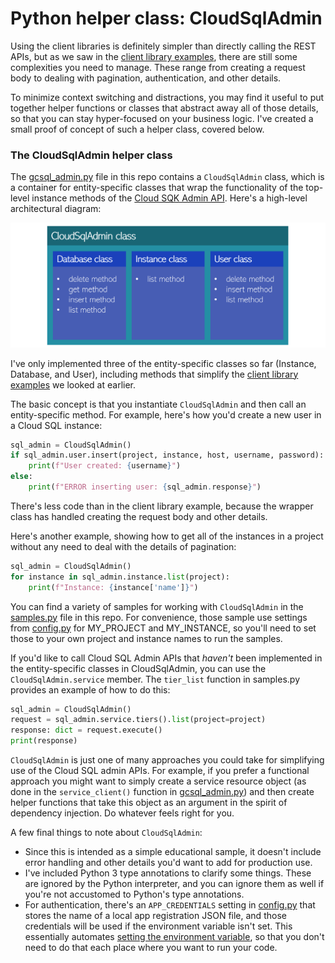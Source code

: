 # Python helper class: CloudSqlAdmin

Using the client libraries is definitely simpler than directly calling the REST APIs, but as we saw in the [client library examples](admin-api.md), there are still some complexities you need to manage. These range from creating a request body to dealing with pagination, authentication, and other details.

To minimize context switching and distractions, you may find it useful to put together helper functions or classes that abstract away all of those details, so that you can stay hyper-focused on your business logic. I've created a small proof of concept of such a helper class, covered below.

### The CloudSqlAdmin helper class

The [gcsql_admin.py](gcsql_admin.py) file in this repo contains a ```CloudSqlAdmin``` class, which is a container for entity-specific classes that wrap the functionality of the top-level instance methods of the [Cloud SQK Admin API](https://developers.google.com/resources/api-libraries/documentation/sqladmin/v1beta4/python/latest/). Here's a high-level architectural diagram:

![CloudSqlAdmin architecture](images/CloudSqlAdmin.png)

I've only implemented three of the entity-specific classes so far (Instance, Database, and User), including methods that simplify the [client library examples](admin-api.md) we looked at earlier.

The basic concept is that you instantiate ```CloudSqlAdmin``` and then call an entity-specific method. For example, here's how you'd create a new user in a Cloud SQL instance:

```python
sql_admin = CloudSqlAdmin()
if sql_admin.user.insert(project, instance, host, username, password):
    print(f"User created: {username}")
else:
    print(f"ERROR inserting user: {sql_admin.response}")
```

There's less code than in the client library example, because the wrapper class has handled creating the request body and other details.

Here's another example, showing how to get all of the instances in a project without any need to deal with the details of pagination:

```python
sql_admin = CloudSqlAdmin()
for instance in sql_admin.instance.list(project):
    print(f"Instance: {instance['name']}")
```

You can find a variety of samples for working with ```CloudSqlAdmin``` in the [samples.py](samples.py) file in this repo. For convenience, those sample use settings from [config.py](config.py) for MY_PROJECT and MY_INSTANCE, so you'll need to set those to your own project and instance names to run the samples.

If you'd like to call Cloud SQL Admin APIs that _haven't_ been implemented in the entity-specific classes in CloudSqlAdmin, you can use the ```CloudSqlAdmin.service``` member. The ```tier_list``` function in samples.py provides an example of how to do this:

```python
sql_admin = CloudSqlAdmin()
request = sql_admin.service.tiers().list(project=project)
response: dict = request.execute()
print(response)
```

```CloudSqlAdmin``` is just one of many approaches you could take for simplifying use of the Cloud SQL admin APIs. For example, if you prefer a functional approach you might want to simply create a service resource object (as done in the ```service_client()``` function in [gcsql_admin.py](gcsql_admin.py)) and then create helper functions that take this object as an argument in the spirit of dependency injection. Do whatever feels right for you.

A few final things to note about ```CloudSqlAdmin```:

* Since this is intended as a simple educational sample, it doesn't include error handling and other details you'd want to add for production use.
* I've included Python 3 type annotations to clarify some things. These are ignored by the Python interpreter, and you can ignore them as well if you're not accustomed to Python's type annotations.
* For authentication, there's an ```APP_CREDENTIALS``` setting in [config.py](config.py) that stores the name of a local app registration JSON file, and those credentials will be used if the environment variable isn't set. This essentially automates [setting the environment variable](https://cloud.google.com/docs/authentication/getting-started#setting_the_environment_variable), so that you don't need to do that each place where you want to run your code.
